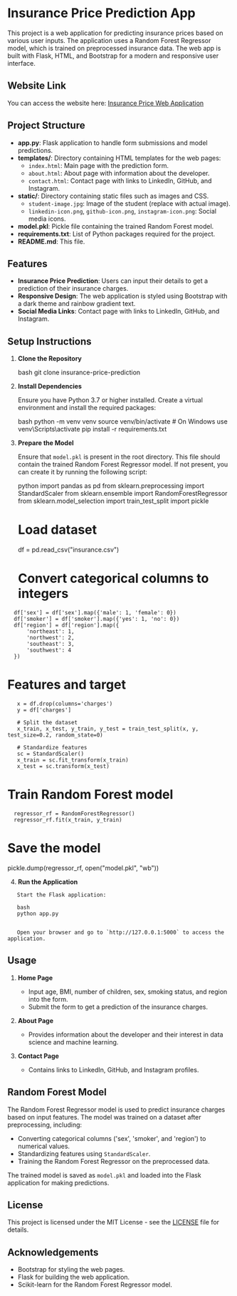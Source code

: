 # Insurance Price Prediction App

This project is a web application for predicting insurance prices based on various user inputs. The application uses a Random Forest Regressor model, which is trained on preprocessed insurance data. The web app is built with Flask, HTML, and Bootstrap for a modern and responsive user interface.
## Website Link

You can access the website here: [Insurance Price Web Application](https://web-application-insurance-price.onrender.com)

## Project Structure

- **app.py**: Flask application to handle form submissions and model predictions.
- **templates/**: Directory containing HTML templates for the web pages:
  - `index.html`: Main page with the prediction form.
  - `about.html`: About page with information about the developer.
  - `contact.html`: Contact page with links to LinkedIn, GitHub, and Instagram.
- **static/**: Directory containing static files such as images and CSS.
  - `student-image.jpg`: Image of the student (replace with actual image).
  - `linkedin-icon.png`, `github-icon.png`, `instagram-icon.png`: Social media icons.
- **model.pkl**: Pickle file containing the trained Random Forest model.
- **requirements.txt**: List of Python packages required for the project.
- **README.md**: This file.

## Features

- **Insurance Price Prediction**: Users can input their details to get a prediction of their insurance charges.
- **Responsive Design**: The web application is styled using Bootstrap with a dark theme and rainbow gradient text.
- **Social Media Links**: Contact page with links to LinkedIn, GitHub, and Instagram.

## Setup Instructions

1. **Clone the Repository**

   bash
   git clone insurance-price-prediction
   

2. **Install Dependencies**

   Ensure you have Python 3.7 or higher installed. Create a virtual environment and install the required packages:

   bash
   python -m venv venv
   source venv/bin/activate  # On Windows use venv\Scripts\activate
   pip install -r requirements.txt
   

3. **Prepare the Model**

   Ensure that `model.pkl` is present in the root directory. This file should contain the trained Random Forest Regressor model. If not present, you can create it by running the following script:

   python
   import pandas as pd
   from sklearn.preprocessing import StandardScaler
   from sklearn.ensemble import RandomForestRegressor
   from sklearn.model_selection import train_test_split
   import pickle

   # Load dataset
   df = pd.read_csv("insurance.csv")

   # Convert categorical columns to integers
 ```
   df['sex'] = df['sex'].map({'male': 1, 'female': 0})
   df['smoker'] = df['smoker'].map({'yes': 1, 'no': 0})
   df['region'] = df['region'].map({
       'northeast': 1,
       'northwest': 2,
       'southeast': 3,
       'southwest': 4
   })
```
   # Features and target
```
   x = df.drop(columns='charges')
   y = df['charges']

   # Split the dataset
   x_train, x_test, y_train, y_test = train_test_split(x, y, test_size=0.2, random_state=0)

   # Standardize features
   sc = StandardScaler()
   x_train = sc.fit_transform(x_train)
   x_test = sc.transform(x_test)
```
   # Train Random Forest model
 ```
   regressor_rf = RandomForestRegressor()
   regressor_rf.fit(x_train, y_train)
```
 # Save the model
pickle.dump(regressor_rf, open("model.pkl", "wb"))
  

4. **Run the Application**
```
   Start the Flask application:

   bash
   python app.py
   

   Open your browser and go to `http://127.0.0.1:5000` to access the application.
```
## Usage

1. **Home Page**

   - Input age, BMI, number of children, sex, smoking status, and region into the form.
   - Submit the form to get a prediction of the insurance charges.

2. **About Page**

   - Provides information about the developer and their interest in data science and machine learning.

3. **Contact Page**

   - Contains links to LinkedIn, GitHub, and Instagram profiles.

## Random Forest Model

The Random Forest Regressor model is used to predict insurance charges based on input features. The model was trained on a dataset after preprocessing, including:

- Converting categorical columns ('sex', 'smoker', and 'region') to numerical values.
- Standardizing features using `StandardScaler`.
- Training the Random Forest Regressor on the preprocessed data.

The trained model is saved as `model.pkl` and loaded into the Flask application for making predictions.

## License

This project is licensed under the MIT License - see the [LICENSE](LICENSE) file for details.

## Acknowledgements

- Bootstrap for styling the web pages.
- Flask for building the web application.
- Scikit-learn for the Random Forest Regressor model.
